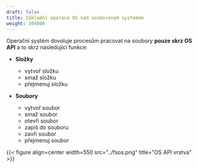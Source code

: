 ```yaml
---
draft: false
title: Základní operace OS nad souborovým systémem
weight: 304000
---
```


Operační systém dovoluje procesům pracovat na soubory **pouze skrz OS API** a to skrz následující funkce:

- **Složky**
  - vytvoř složku
  - smaž složku
  - přejmenuj složku

- **Soubory**
  - vytvoř soubor
  - smaž soubor
  - otevři soubor
  - zapiš do souboru
  - zavři soubor
  - přejmenuj soubor

{{< figure align=center width=550 src="../fsos.png" title="OS API vrstva" >}}
